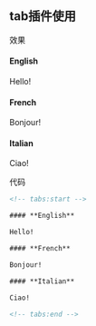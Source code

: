 ## tab插件使用

效果
<!-- tabs:start -->

#### **English**

Hello!

#### **French**

Bonjour!

#### **Italian**

Ciao!

<!-- tabs:end -->

代码

```html
<!-- tabs:start -->

#### **English**

Hello!

#### **French**

Bonjour!

#### **Italian**

Ciao!

<!-- tabs:end -->
 ```